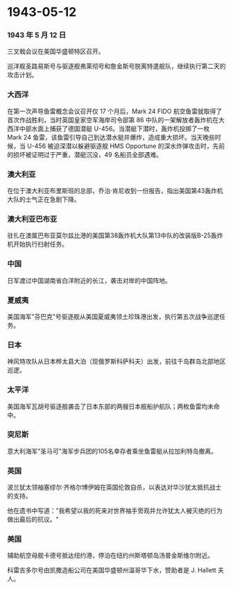 # 1943-05-12

### 1943 年 5 月 12 日

三叉戟会议在美国华盛顿特区召开。

巡洋舰圣路易斯号与驱逐舰弗莱彻号和詹金斯号脱离特遣舰队，继续执行第二天的攻击计划。

### 大西洋

在第一次声导鱼雷概念会议召开仅 17 个月后，Mark 24 FIDO
航空鱼雷就取得了首次作战胜利，当时英国皇家空军海岸司令部第 86
中队的一架解放者轰炸机在大西洋中部水面上捕获了德国潜艇
U-456。当潜艇下潜时，轰炸机投掷了一枚 Mark 24
鱼雷，该鱼雷引导自己到达潜水艇并爆炸，造成重大损坏。当天晚些时候，当
U-456 被迫深潜以躲避驱逐舰 HMS Opportune
的深水炸弹攻击时，先前的损坏被证明过于严重，潜艇沉没，49
名船员全部遇难。

### 澳大利亚

在位于澳大利亚布里斯班的总部，乔治·肯尼收到一份报告，指出美国第43轰炸机大队的士气正在急剧下降。

### 澳大利亚巴布亚

驻扎在澳属巴布亚莫尔兹比港的美国第38轰炸机大队第13中队的改装版B-25轰炸机开始执行扫射任务。

### 中国

日军渡过中国湖南省白洋附近的长江，袭击对岸的中国阵地。

### 夏威夷

美国海军"芬巴克"号驱逐舰从美国夏威夷领土珍珠港出发，执行第五次战争巡逻任务。

### 日本

神风特攻队从日本桦太县大泊（现俄罗斯科萨科夫）出发，前往千岛群岛北部地区巡逻。

### 太平洋

美国海军瓦胡号驱逐舰袭击了日本东部的两艘日本舰船护航队；两枚鱼雷均未命中。

### 突尼斯

意大利海军"圣马可"海军步兵团的105名幸存者乘坐鱼雷艇从拉加利特岛撤离。

### 英国

波兰犹太领袖塞缪尔·齐格尔博伊姆在英国伦敦自杀，以表达对华沙犹太抵抗战士的支持。

他在遗书中写道："我希望以我的死来对世界袖手旁观并允许犹太人被灭绝的行为做出最后的抗议。"

### 美国

辅助航空母舰卡德号抵达纽约港，停泊在纽约州斯塔顿岛汤普金斯维尔附近。

科雷吉多尔号由凯撒造船公司在美国华盛顿州温哥华下水，赞助者是 J. Hallett
夫人。
